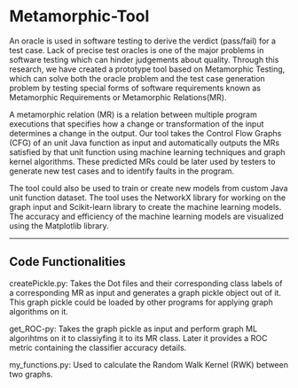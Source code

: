 # Metamorphic-Tool

An oracle is used in software testing to derive the verdict (pass/fail) for a test case. Lack of precise test oracles is one of the major problems in software testing which can hinder judgements about quality. Through this research, we have created a prototype tool based on Metamorphic Testing,  which can solve both the oracle problem and the test case generation problem by testing special forms of software requirements known as Metamorphic Requirements or Metamorphic Relations(MR).

A metamorphic relation (MR) is a relation between multiple program executions that specifies how a change or transformation of the input determines a change in the output. Our tool takes the Control Flow Graphs (CFG) of an unit Java function as input and automatically outputs the MRs satisfied by that unit function using machine learning techniques and graph kernel algorithms. These predicted MRs could be later used by testers to generate new test cases and to identify faults in the program. 

The tool could also be used to train or create new models from custom Java unit function dataset. The tool uses the NetworkX library for working on the graph input and Scikit-learn library to create the machine learning models. The accuracy and efficiency of the machine learning models are visualized using the Matplotlib library. 

----------------------
Code Functionalities
----------------------
createPickle.py: Takes the Dot files and their corresponding class labels of a corresponding MR as input and generates a graph pickle object out of it. This graph pickle could be loaded by other programs for applying graph algorithms on it.

get_ROC-py: Takes the graph pickle as input and perform graph ML algorihtms on it to classiyfing it to its MR class. Later it provides a ROC metric containing the classifier accuracy details.

my_functions.py: Used to calculate the Random Walk Kernel (RWK) between two graphs.
